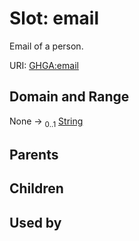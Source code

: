 
# Slot: email


Email of a person.

URI: [GHGA:email](https://w3id.org/GHGA/email)


## Domain and Range

None &#8594;  <sub>0..1</sub> [String](types/String.md)

## Parents


## Children


## Used by

